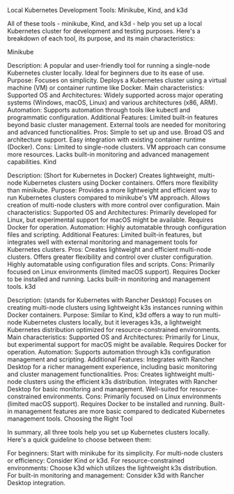 Local Kubernetes Development Tools: Minikube, Kind, and k3d

All of these tools - minikube, Kind, and k3d - help you set up a local Kubernetes cluster for development and testing purposes. Here's a breakdown of each tool, its purpose, and its main characteristics:

Minikube

Description: A popular and user-friendly tool for running a single-node Kubernetes cluster locally. Ideal for beginners due to its ease of use.
Purpose: Focuses on simplicity. Deploys a Kubernetes cluster using a virtual machine (VM) or container runtime like Docker.
Main characteristics:
Supported OS and Architectures: Widely supported across major operating systems (Windows, macOS, Linux) and various architectures (x86, ARM).
Automation: Supports automation through tools like kubectl and programmatic configuration.
Additional Features: Limited built-in features beyond basic cluster management. External tools are needed for monitoring and advanced functionalities.
Pros:
Simple to set up and use.
Broad OS and architecture support.
Easy integration with existing container runtime (Docker).
Cons:
Limited to single-node clusters.
VM approach can consume more resources.
Lacks built-in monitoring and advanced management capabilities.
Kind

Description: (Short for Kubernetes in Docker) Creates lightweight, multi-node Kubernetes clusters using Docker containers. Offers more flexibility than minikube.
Purpose: Provides a more lightweight and efficient way to run Kubernetes clusters compared to minikube's VM approach. Allows creation of multi-node clusters with more control over configuration.
Main characteristics:
Supported OS and Architectures: Primarily developed for Linux, but experimental support for macOS might be available. Requires Docker for operation.
Automation: Highly automatable through configuration files and scripting.
Additional Features: Limited built-in features, but integrates well with external monitoring and management tools for Kubernetes clusters.
Pros:
Creates lightweight and efficient multi-node clusters.
Offers greater flexibility and control over cluster configuration.
Highly automatable using configuration files and scripts.
Cons:
Primarily focused on Linux environments (limited macOS support).
Requires Docker to be installed and running.
Lacks built-in monitoring and management tools.
k3d

Description: (stands for Kubernetes with Rancher Desktop) Focuses on creating multi-node clusters using lightweight k3s instances running within Docker containers.
Purpose: Similar to Kind, k3d offers a way to run multi-node Kubernetes clusters locally, but it leverages k3s, a lightweight Kubernetes distribution optimized for resource-constrained environments.
Main characteristics:
Supported OS and Architectures: Primarily for Linux, but experimental support for macOS might be available. Requires Docker for operation.
Automation: Supports automation through k3s configuration management and scripting.
Additional Features: Integrates with Rancher Desktop for a richer management experience, including basic monitoring and cluster management functionalities.
Pros:
Creates lightweight multi-node clusters using the efficient k3s distribution.
Integrates with Rancher Desktop for basic monitoring and management.
Well-suited for resource-constrained environments.
Cons:
Primarily focused on Linux environments (limited macOS support).
Requires Docker to be installed and running.
Built-in management features are more basic compared to dedicated Kubernetes management tools.
Choosing the Right Tool

In summary, all three tools help you set up Kubernetes clusters locally. Here's a quick guideline to choose between them:

For beginners: Start with minikube for its simplicity.
For multi-node clusters or efficiency: Consider Kind or k3d.
For resource-constrained environments: Choose k3d which utilizes the lightweight k3s distribution.
For built-in monitoring and management: Consider k3d with Rancher Desktop integration.